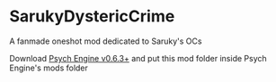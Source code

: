 # SarukyDystericCrime
A fanmade oneshot mod dedicated to Saruky's OCs

Download [Psych Engine v0.6.3+](https://gamebanana.com/mods/309789) and put this mod folder inside Psych Engine's mods folder
